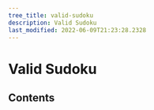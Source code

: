```yaml
---
tree_title: valid-sudoku
description: Valid Sudoku
last_modified: 2022-06-09T21:23:28.2328
---
```


# Valid Sudoku

## Contents
